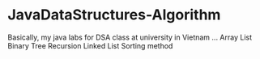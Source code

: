 # JavaDataStructures-Algorithm
Basically, my java labs for DSA class at university in Vietnam
...
Array List
Binary Tree
Recursion
Linked List
Sorting method
